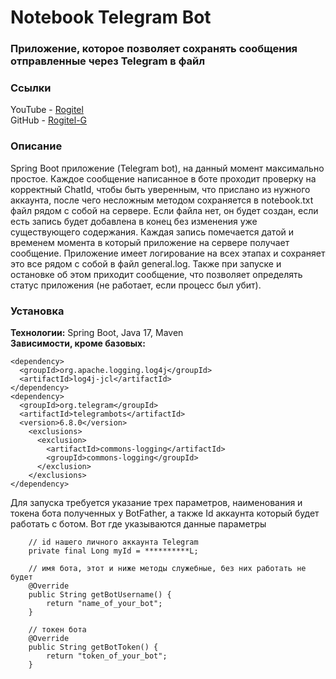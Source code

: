 # Notebook Telegram Bot
### Приложение, которое позволяет сохранять сообщения отправленные через Telegram в файл

### Ссылки 
YouTube - [Rogitel](https://www.youtube.com/@Rogitel)   
GitHub - [Rogitel-G](https://github.com/Rogitel-G)

### Описание
Spring Boot приложение (Telegram bot), на данный момент максимально простое. Каждое сообщение написанное в боте проходит проверку на корректный ChatId, 
чтобы быть уверенным, что прислано из нужного аккаунта, после чего несложным методом сохраняется в notebook.txt файл рядом с собой на сервере. 
Если файла нет, он будет создан, если есть запись будет добавлена в конец без изменения уже существующего содержания. 
Каждая запись помечается датой и временем момента в который приложение на сервере получает сообщение.
Приложение имеет логирование на всех этапах и сохраняет это все рядом с собой в файл general.log.
Также при запуске и остановке об этом приходит сообщение, что позволяет определять статус приложения (не работает, если процесс был убит).

### Установка
**Технологии:** Spring Boot, Java 17, Maven   
**Зависимости, кроме базовых:** 
```
<dependency>
  <groupId>org.apache.logging.log4j</groupId>
  <artifactId>log4j-jcl</artifactId>
</dependency>
<dependency>
  <groupId>org.telegram</groupId>
  <artifactId>telegrambots</artifactId>
  <version>6.8.0</version>
    <exclusions>
      <exclusion>
        <artifactId>commons-logging</artifactId>
        <groupId>commons-logging</groupId>
      </exclusion>
    </exclusions>
</dependency>
```

Для запуска требуется указание трех параметров, наименования и токена бота полученных у BotFather, а также Id аккаунта который будет работать с ботом. 
Вот где указываются данные параметры 
```
    // id нашего личного аккаунта Telegram
    private final Long myId = **********L;
    
    // имя бота, этот и ниже методы служебные, без них работать не будет
    @Override
    public String getBotUsername() {
        return "name_of_your_bot";
    }

    // токен бота
    @Override
    public String getBotToken() {
        return "token_of_your_bot";
    }
```
